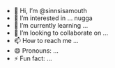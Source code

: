 - 👋 Hi, I’m @sinnsisamouth
- 👀 I’m interested in ... nugga
- 🌱 I’m currently learning ...
- 💞️ I’m looking to collaborate on ...
- 📫 How to reach me ...
- 😄 Pronouns: ...
- ⚡ Fun fact: ...

<!---
sinnsisamouth/sinnsisamouth is a ✨ special ✨ repository because its `README.md` (this file) appears on your GitHub profile.
You can click the Preview link to take a look at your changes.
--->
